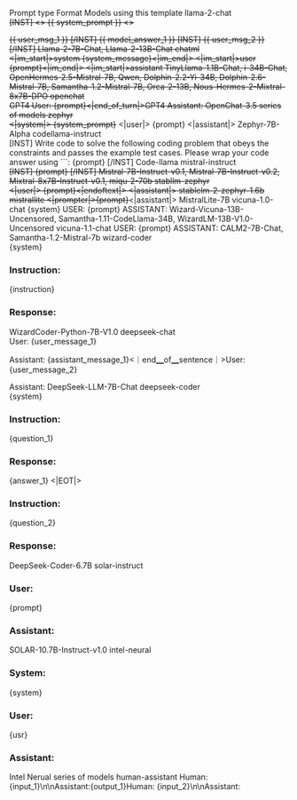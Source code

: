 
Prompt type	Format	Models using this template
llama-2-chat	
<s>[INST] <<SYS>>
{{ system_prompt }}
<</SYS>>

{{ user_msg_1 }} [/INST] {{ model_answer_1 }} </s><s>[INST] {{ user_msg_2 }}   [/INST]
Llama-2-7B-Chat, Llama-2-13B-Chat
chatml	
<|im_start|>system
{system_message}<|im_end|>
<|im_start|>user
{prompt}<|im_end|>
<|im_start|>assistant
TinyLlama-1.1B-Chat, i-34B-Chat, OpenHermes-2.5-Mistral-7B, Qwen, Dolphin-2.2-Yi-34B, Dolphin-2.6-Mistral-7B, Samantha-1.2-Mistral-7B, Orca-2-13B, Nous-Hermes-2-Mixtral-8x7B-DPO
openchat	
GPT4 User: {prompt}<|end_of_turn|>GPT4 Assistant:
OpenChat-3.5 series of models
zephyr	
<|system|>
{system_prompt}</s>
<|user|>
{prompt}</s>
<|assistant|>
Zephyr-7B-Alpha
codellama-instruct	
[INST] Write code to solve the following coding problem that obeys the constraints and passes the example test cases. Please wrap your code answer using ```:
{prompt}
[/INST]
Code-llama
mistral-instruct	
<s>[INST] {prompt} [/INST]
Mistral-7B-Instruct-v0.1, Mistral-7B-Instruct-v0.2, Mixtral-8x7B-Instruct-v0.1, miqu-2-70b
stabllm-zephyr	
<|user|>
{prompt}<|endoftext|>
<|assistant|>
stablelm-2-zephyr-1.6b
mistrallite	
<|prompter|>{prompt}</s><|assistant|>
MistralLite-7B
vicuna-1.0-chat	
{system} USER: {prompt} ASSISTANT:
Wizard-Vicuna-13B-Uncensored, Samantha-1.11-CodeLlama-34B, WizardLM-13B-V1.0-Uncensored
vicuna-1.1-chat	
USER: {prompt}
ASSISTANT:
CALM2-7B-Chat, Samantha-1.2-Mistral-7b
wizard-coder	
{system}

### Instruction:
{instruction}

### Response:
WizardCoder-Python-7B-V1.0
deepseek-chat	
User: {user_message_1}

Assistant: {assistant_message_1}<｜end▁of▁sentence｜>User: {user_message_2}

Assistant:
DeepSeek-LLM-7B-Chat
deepseek-coder	
{system}
### Instruction:
{question_1}
### Response:
{answer_1}
<|EOT|>
### Instruction:
{question_2}
### Response:
DeepSeek-Coder-6.7B
solar-instruct	
### User:
{prompt}

### Assistant:
SOLAR-10.7B-Instruct-v1.0
intel-neural	
### System:
{system}
### User:
{usr}
### Assistant:
Intel Nerual series of models
human-assistant	
Human: {input_1}\n\nAssistant:{output_1}Human: {input_2}\n\nAssistant: